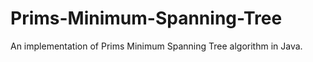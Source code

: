 Prims-Minimum-Spanning-Tree
===========================

An implementation of Prims Minimum Spanning Tree algorithm in Java.
